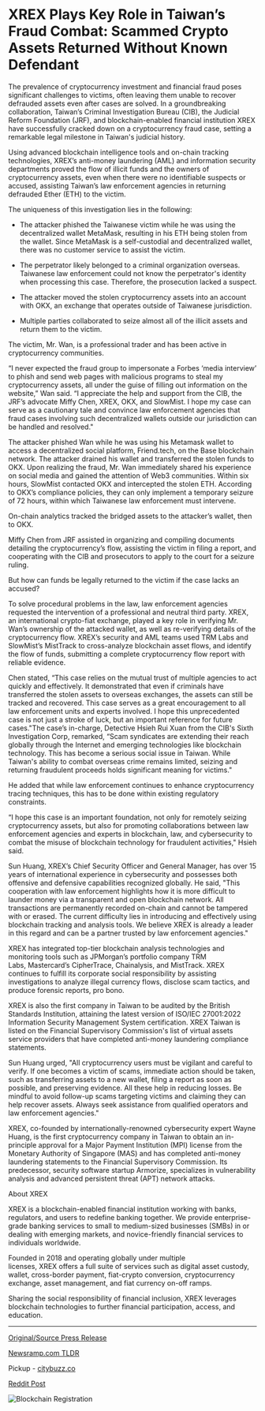 # XREX Plays Key Role in Taiwan’s Fraud Combat: Scammed Crypto Assets Returned Without Known Defendant

The prevalence of cryptocurrency investment and financial fraud poses significant challenges to victims, often leaving them unable to recover defrauded assets even after cases are solved. In a groundbreaking collaboration, Taiwan’s Criminal Investigation Bureau (CIB), the Judicial Reform Foundation (JRF), and blockchain-enabled financial institution XREX have successfully cracked down on a cryptocurrency fraud case, setting a remarkable legal milestone in Taiwan's judicial history.

Using advanced blockchain intelligence tools and on-chain tracking technologies, XREX’s anti-money laundering (AML) and information security departments proved the flow of illicit funds and the owners of cryptocurrency assets, even when there were no identifiable suspects or accused, assisting Taiwan’s law enforcement agencies in returning defrauded Ether (ETH) to the victim.

The uniqueness of this investigation lies in the following:

* The attacker phished the Taiwanese victim while he was using the decentralized wallet MetaMask, resulting in his ETH being stolen from the wallet. Since MetaMask is a self-custodial and decentralized wallet, there was no customer service to assist the victim.

* The perpetrator likely belonged to a criminal organization overseas. Taiwanese law enforcement could not know the perpetrator's identity when processing this case. Therefore, the prosecution lacked a suspect.
* The attacker moved the stolen cryptocurrency assets into an account with OKX, an exchange that operates outside of Taiwanese jurisdiction.
* Multiple parties collaborated to seize almost all of the illicit assets and return them to the victim.

The victim, Mr. Wan, is a professional trader and has been active in cryptocurrency communities.

“I never expected the fraud group to impersonate a Forbes ‘media interview’ to phish and send web pages with malicious programs to steal my cryptocurrency assets, all under the guise of filling out information on the website,” Wan said. “I appreciate the help and support from the CIB, the JRF’s advocate Miffy Chen, XREX, OKX, and SlowMist. I hope my case can serve as a cautionary tale and convince law enforcement agencies that fraud cases involving such decentralized wallets outside our jurisdiction can be handled and resolved."

The attacker phished Wan while he was using his Metamask wallet to access a decentralized social platform, Friend.tech, on the Base blockchain network. The attacker drained his wallet and transferred the stolen funds to OKX. Upon realizing the fraud, Mr. Wan immediately shared his experience on social media and gained the attention of Web3 communities. Within six hours, SlowMist contacted OKX and intercepted the stolen ETH. According to OKX’s compliance policies, they can only implement a temporary seizure of 72 hours, within which Taiwanese law enforcement must intervene.

On-chain analytics tracked the bridged assets to the attacker’s wallet, then to OKX.

Miffy Chen from JRF assisted in organizing and compiling documents detailing the cryptocurrency’s flow, assisting the victim in filing a report, and cooperating with the CIB and prosecutors to apply to the court for a seizure ruling.

But how can funds be legally returned to the victim if the case lacks an accused?

To solve procedural problems in the law, law enforcement agencies requested the intervention of a professional and neutral third party. XREX, an international crypto-fiat exchange, played a key role in verifying Mr. Wan’s ownership of the attacked wallet, as well as re-verifying details of the cryptocurrency flow. XREX’s security and AML teams used TRM Labs and SlowMist’s MistTrack to cross-analyze blockchain asset flows, and identify the flow of funds, submitting a complete cryptocurrency flow report with reliable evidence.

Chen stated, “This case relies on the mutual trust of multiple agencies to act quickly and effectively. It demonstrated that even if criminals have transferred the stolen assets to overseas exchanges, the assets can still be tracked and recovered. This case serves as a great encouragement to all law enforcement units and experts involved. I hope this unprecedented case is not just a stroke of luck, but an important reference for future cases."The case’s in-charge, Detective Hsieh Rui Xuan from the CIB's Sixth Investigation Corp, remarked, “Scam syndicates are extending their reach globally through the Internet and emerging technologies like blockchain technology. This has become a serious social issue in Taiwan. While Taiwan's ability to combat overseas crime remains limited, seizing and returning fraudulent proceeds holds significant meaning for victims."

He added that while law enforcement continues to enhance cryptocurrency tracing techniques, this has to be done within existing regulatory constraints.

“I hope this case is an important foundation, not only for remotely seizing cryptocurrency assets, but also for promoting collaborations between law enforcement agencies and experts in blockchain, law, and cybersecurity to combat the misuse of blockchain technology for fraudulent activities," Hsieh said.

Sun Huang, XREX’s Chief Security Officer and General Manager, has over 15 years of international experience in cybersecurity and possesses both offensive and defensive capabilities recognized globally. He said, "This cooperation with law enforcement highlights how it is more difficult to launder money via a transparent and open blockchain network. All transactions are permanently recorded on-chain and cannot be tampered with or erased. The current difficulty lies in introducing and effectively using blockchain tracking and analysis tools. We believe XREX is already a leader in this regard and can be a partner trusted by law enforcement agencies."

XREX has integrated top-tier blockchain analysis technologies and monitoring tools such as JPMorgan’s portfolio company TRM Labs, Mastercard’s CipherTrace, Chainalysis, and MistTrack. XREX continues to fulfill its corporate social responsibility by assisting investigations to analyze illegal currency flows, disclose scam tactics, and produce forensic reports, pro bono.

XREX is also the first company in Taiwan to be audited by the British Standards Institution, attaining the latest version of ISO/IEC 27001:2022 Information Security Management System certification. XREX Taiwan is listed on the Financial Supervisory Commission's list of virtual assets service providers that have completed anti-money laundering compliance statements.

Sun Huang urged, "All cryptocurrency users must be vigilant and careful to verify. If one becomes a victim of scams, immediate action should be taken, such as transferring assets to a new wallet, filing a report as soon as possible, and preserving evidence. All these help in reducing losses. Be mindful to avoid follow-up scams targeting victims and claiming they can help recover assets. Always seek assistance from qualified operators and law enforcement agencies."

XREX, co-founded by internationally-renowned cybersecurity expert Wayne Huang, is the first cryptocurrency company in Taiwan to obtain an in-principle approval for a Major Payment Institution (MPI) license from the Monetary Authority of Singapore (MAS) and has completed anti-money laundering statements to the Financial Supervisory Commission. Its predecessor, security software startup Armorize, specializes in vulnerability analysis and advanced persistent threat (APT) network attacks.

About XREX

XREX is a blockchain-enabled financial institution working with banks, regulators, and users to redefine banking together. We provide enterprise-grade banking services to small to medium-sized businesses (SMBs) in or dealing with emerging markets, and novice-friendly financial services to individuals worldwide.

Founded in 2018 and operating globally under multiple licenses, XREX offers a full suite of services such as digital asset custody, wallet, cross-border payment, fiat-crypto conversion, cryptocurrency exchange, asset management, and fiat currency on-off ramps.

Sharing the social responsibility of financial inclusion, XREX leverages blockchain technologies to further financial participation, access, and education. 

---

[Original/Source Press Release](https://blockchainwire.io/press-release/xrex-plays-key-role-in-taiwans-fraud-combat-scammed-crypto-assets-returned-without-known-defendant-)
                    

[Newsramp.com TLDR](https://newsramp.com/curated-news/taiwan-s-criminal-investigation-bureau-cib-judicial-reform-foundation-and-xrex-crack-cryptocurrency-fraud-case/b9d73e6dc45e52c46554588a10746339) 


Pickup - [citybuzz.co](https://citybuzz.co/2024/02/27/xrex-plays-pivotal-role-in-cracking-cryptocurrency-fraud-case)
 



[Reddit Post](https://www.reddit.com/r/CryptoNewsInfo/comments/1b6rpci/taiwan8217s_criminal_investigation_bureau_cib/) 



![Blockchain Registration](https://cdn.newsramp.app/blockchainwire/qrcode/242/28/glueG7gC.webp)